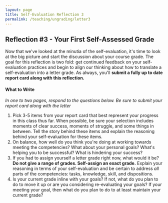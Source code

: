 ```yaml
---
layout: page
title: Self-Evaluation Reflection 3
permalink: /teaching/ungrading/letter3
---
```


## Reflection \#3 - Your First Self-Assessed Grade

Now that we've looked at the minutia of the self-evaluation, it's time to look at the big picture and start the discussion about your course grade.  The goal for this reflection is two fold: get continued feedback on your self-evaluation practices and begin to align our thinking about how to translate a self-evaluation into a letter grade. As always, you'll **submit a fully up to date report card along with this reflection.**

#### What to Write

*In one to two pages, respond to the questions below. Be sure to submit your report card along with the letter*

1. Pick 3-5 items from your report card that best represent your progress in this class thus far. When possible, be sure your selection includes moments of clear success, moments of struggle, and some things in between. Tell the story behind these items and explain the reasoning behind your self-evaluation for these items.
2. On balance, how well do you think you're doing at working towards meeting the competencies?  What about your personal goals? What's helping you to be successful? What is hindering your success?
3. If you had to assign yourself a letter grade right now, what would it be? **Do not give a range of grades. Self-assign an exact grade.** Explain your reasoning in terms of your self-evaluation and be certain to address *all* parts of the competencies: tasks, knowledge, skill, and dispositions.
4. Is your current grade inline with your goals? If not, what do you plan to do to move it up or are you considering re-evaluating your goals? If your meeting your goal, then what do you plan to do to at least maintain your current grade?
